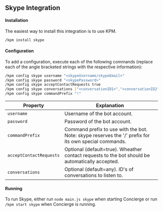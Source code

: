 ## Skype Integration
#### Installation
The easiest way to install this integration is to use KPM.
```sh
/kpm install skype
```

#### Configuration
To add a configuration, execute each of the following commands (replace each of the angle bracketed strings with the respective information):
```sh
/kpm config skype username "<skypeUsername/skypeEmail>"
/kpm config skype password "<skypePassword>"
/kpm config skype acceptContactRequests true
/kpm config skype conversations ["<conversationID1>","<conversationID2",...]
/kpm config skype commandPrefix "!"
```

|Property|Explanation|
|-|-|
|`username`|Username of the bot account.|
|`password`|Password of the bot account.|
|`commandPrefix`|Command prefix to use with the bot. Note: skype reserves the '/' prefix for its own special commands.|
|`acceptContactRequests`|Optional (default=true). Wheather contact requests to the bot should be automatically accepted.|
|`conversations`|Optional (default=any). ID's of conversations to listen to.|

#### Running
To run Skype, either run `node main.js skype` when starting Concierge or run `/kpm start skype` when Concierge is running.
